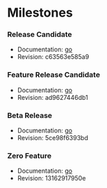 # Milestones #

### Release Candidate ###
  * Documentation: [go](http://code.google.com/p/classroom-presenter/wiki/ReleaseCandidate)
  * Revision: c63563e585a9

### Feature Release Candidate ###
  * Documentation: [go](http://code.google.com/p/classroom-presenter/wiki/FeatureCompleteRelease)
  * Revision: ad9627446db1

### Beta Release ###
  * Documentation: [go](http://code.google.com/p/classroom-presenter/wiki/BetaReleaseNotes)
  * Revision: 5ce98f6393bd

### Zero Feature ###
  * Documentation: [go](http://code.google.com/p/classroom-presenter/wiki/ZeroFeatureRelease)
  * Revision: 13162917950e